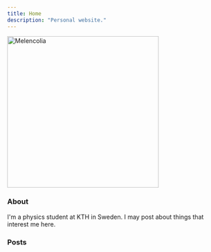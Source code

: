 ```yaml
---
title: Home
description: "Personal website."
---
```

<img
  id="Melencolia I by Albrecht Dürer"
  src="/images/melencolia.jpg"
  alt="Melencolia"
  width=350>

### About
I'm a physics student at KTH in Sweden. I may post about things that interest me here. 



### Posts

